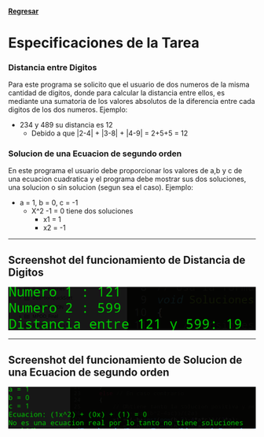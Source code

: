 #### [Regresar](../../README.md)
# Especificaciones de la Tarea
### Distancia entre Digitos
Para este programa se solicito que el usuario de dos numeros de la misma cantidad de digitos, donde para calcular la distancia entre ellos, es mediante una sumatoria de los valores absolutos de la diferencia entre cada digitos de los dos numeros. Ejemplo:

- 234 y 489 su distancia es 12
    + Debido a que |2-4| + |3-8| + |4-9| = 2+5+5 = 12

### Solucion de una Ecuacion de segundo orden
En este programa el usuario debe proporcionar los valores de a,b y c de una ecuacion cuadratica y el programa debe mostrar sus dos soluciones, una solucion o sin solucion (segun sea el caso). Ejemplo:

- a = 1, b = 0, c = -1
    + X^2 -1 = 0 tiene dos soluciones 
        * x1 = 1
        * x2 = -1

---
## Screenshot del funcionamiento de Distancia de Digitos
![S7](Screenshots/7.png)

---
## Screenshot del funcionamiento de Solucion de una Ecuacion de segundo orden
![S4](Screenshots/4.png)